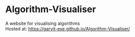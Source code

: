 # Algorithm-Visualiser
A website for visualising algorithms
<br>
Hosted at: https://garvit-exe.github.io/Algorithm-Visualiser/
